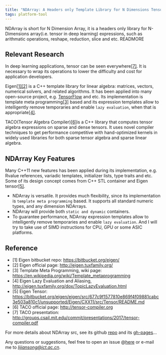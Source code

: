```yaml
---
title: "NDArray: A Headers only Template Library for N Dimensions Tensor Expressions"
tags: platform-tool
---
```


NDArray is short for N Dimension Array, it is a headers only library for N-Dimensions array(i.e. tensor in deep learning) expressions, such as arithmatic operations, reshape, reduction, slice and etc. 
READMORE

## Relevant Research

In deep learning applications, tensor can be seen everywhere[[7]](#taco_pr). It is necessary to wrap its operations to lower the difficulty and cost for application developers.

Eigen[[1]](#eigen_repo)[[2]](#eigen_page) is a C++ template library for linear algebra: matrices, vectors, numerical solvers, and related algorithms. It has been applied into many open-source project, e.g. [TensorFlow](https://github.com/tensorflow/tensorflow) and etc. Its implementation is template meta programming[[3]](#wiki_meta) based and its expression templates allow to intelligently remove temporaries and enable `lazy evaluation`, when that is appropriate[[4]](#eigen_lazy). 

TACO(Tensor Algebra Compiler)[[6]](#taco_page)is a C++ library that computes tensor algebra expressions on sparse and dense tensors. It uses novel compiler techniques to get performance competitive with hand-optimized kernels in widely used libraries for both sparse tensor algebra and sparse linear algebra.

## NDArray Key Features

Many C++11 new features has been applied during its implementation, e.g. Rvalue references, variadic templates, initializer lists, type traits and etc. Some of its design concept comes from C++ STL container and Eigen tensor[[5]](#eigen_tensor).

- NDArray is versatile. It provides much flexibility, since its implementation is `template meta programming` based. It supports all standard numeric types, and any dimension NDArrays.
- NDArray will provide both `static and dynamic` containers.
- To guarantee performance, NDArray expression templates allow to intelligently remove temporaries and enable `lazy evaluation`. And I will try to take use of SIMD instructions for CPU, GPU or some ASIC platforms.

## Reference

- [1] <span id="eigen_repo">Eigen bitbucket repo: <https://bitbucket.org/eigen/> </span>
- [2] <span id="eigen_page">Eigen official page: <http://eigen.tuxfamily.org/> </span>
- [3] <span id="wiki_meta">Template Meta Programming, wiki page: <https://en.wikipedia.org/wiki/Template_metaprogramming> </span>
- [4] <span id="eigen_lazy">Eigen Lazy Evaluation and Aliasing, <http://eigen.tuxfamily.org/dox/TopicLazyEvaluation.html> </span>
- [5] <span id="eigen_tensor">Eigen Tensor: <https://bitbucket.org/eigen/eigen/src/677c9f1577810e869f4f09881cabc3e503a810c1/unsupported/Eigen/CXX11/src/Tensor/README.md> </span>
- [6] <span id="taco_page">TACO official page: <http://tensor-compiler.org> </span>
- [7] <span id="taco_pr">TACO presentation: <http://groups.csail.mit.edu/commit/presentations/2017/tensor-compiler.pdf> </span>

For more details about NDArray src, see its github [repo](https://github.com/lijiansong/ndarray) and its [gh-pages](https://lijiansong.github.io/ndarray/)...

Any questions or suggestions, feel free to open an issue @[here](https://github.com/lijiansong/ndarray/issues) or e-mail me to *lijiansong@ict.ac.cn*.

